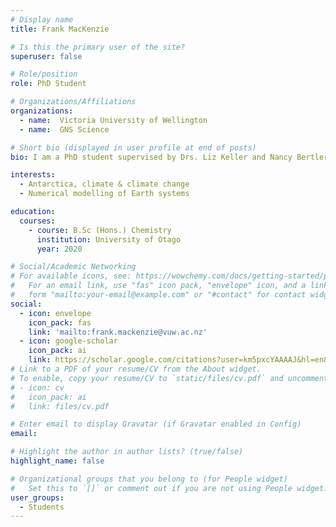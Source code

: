 ```yaml
---
# Display name
title: Frank MacKenzie

# Is this the primary user of the site?
superuser: false

# Role/position
role: PhD Student

# Organizations/Affiliations
organizations:
  - name:  Victoria University of Wellington 
  - name:  GNS Science

# Short bio (displayed in user profile at end of posts)
bio: I am a PhD student supervised by Drs. Liz Keller and Nancy Bertler. My PhD is looking into the interactions between the West Antarctic Ice Sheet and global climate systems with a focus on the last interglacial, using Earth systems models and proxy data. 

interests:
  - Antarctica, climate & climate change
  - Numerical modelling of Earth systems

education:
  courses:
    - course: B.Sc (Hons.) Chemistry
      institution: University of Otago
      year: 2020

# Social/Academic Networking
# For available icons, see: https://wowchemy.com/docs/getting-started/page-builder/#icons
#   For an email link, use "fas" icon pack, "envelope" icon, and a link in the
#   form "mailto:your-email@example.com" or "#contact" for contact widget.
social:
  - icon: envelope
    icon_pack: fas
    link: 'mailto:frank.mackenzie@vuw.ac.nz'
  - icon: google-scholar
    icon_pack: ai
    link: https://scholar.google.com/citations?user=km5pxcYAAAAJ&hl=en&oi=ao
# Link to a PDF of your resume/CV from the About widget.
# To enable, copy your resume/CV to `static/files/cv.pdf` and uncomment the lines below.
# - icon: cv
#   icon_pack: ai
#   link: files/cv.pdf

# Enter email to display Gravatar (if Gravatar enabled in Config)
email: 

# Highlight the author in author lists? (true/false)
highlight_name: false

# Organizational groups that you belong to (for People widget)
#   Set this to `[]` or comment out if you are not using People widget.
user_groups:
  - Students
---
```

